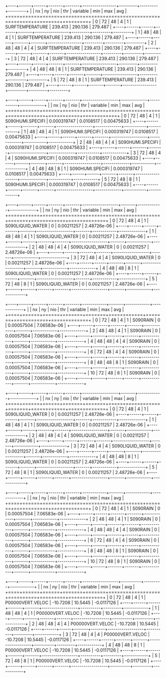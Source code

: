+----+------+------+-------+-------+-----------------+---------+---------+---------+
|    |   nx |   ny |   nio |   thr | variable        |     min |     max |     avg |
+====+======+======+=======+=======+=================+=========+=========+=========+
|  0 |   72 |   48 |     4 |     1 | SURFTEMPERATURE | 239.413 | 290.136 | 279.487 |
+----+------+------+-------+-------+-----------------+---------+---------+---------+
|  1 |   48 |   48 |     4 |     1 | SURFTEMPERATURE | 239.413 | 290.136 | 279.487 |
+----+------+------+-------+-------+-----------------+---------+---------+---------+
|  2 |   48 |   48 |     4 |     4 | SURFTEMPERATURE | 239.413 | 290.136 | 279.487 |
+----+------+------+-------+-------+-----------------+---------+---------+---------+
|  3 |   72 |   48 |     4 |     4 | SURFTEMPERATURE | 239.413 | 290.136 | 279.487 |
+----+------+------+-------+-------+-----------------+---------+---------+---------+
|  4 |   48 |   48 |     8 |     1 | SURFTEMPERATURE | 239.413 | 290.136 | 279.487 |
+----+------+------+-------+-------+-----------------+---------+---------+---------+
|  5 |   72 |   48 |     8 |     1 | SURFTEMPERATURE | 239.413 | 290.136 | 279.487 |
+----+------+------+-------+-------+-----------------+---------+---------+---------+

+----+------+------+-------+-------+------------------+-------------+-----------+------------+
|    |   nx |   ny |   nio |   thr | variable         |         min |       max |        avg |
+====+======+======+=======+=======+==================+=============+===========+============+
|  0 |   72 |   48 |     4 |     1 | S090HUMI.SPECIFI | 0.000319747 | 0.0108517 | 0.00475633 |
+----+------+------+-------+-------+------------------+-------------+-----------+------------+
|  1 |   48 |   48 |     4 |     1 | S090HUMI.SPECIFI | 0.000319747 | 0.0108517 | 0.00475633 |
+----+------+------+-------+-------+------------------+-------------+-----------+------------+
|  2 |   48 |   48 |     4 |     4 | S090HUMI.SPECIFI | 0.000319747 | 0.0108517 | 0.00475633 |
+----+------+------+-------+-------+------------------+-------------+-----------+------------+
|  3 |   72 |   48 |     4 |     4 | S090HUMI.SPECIFI | 0.000319747 | 0.0108517 | 0.00475633 |
+----+------+------+-------+-------+------------------+-------------+-----------+------------+
|  4 |   48 |   48 |     8 |     1 | S090HUMI.SPECIFI | 0.000319747 | 0.0108517 | 0.00475633 |
+----+------+------+-------+-------+------------------+-------------+-----------+------------+
|  5 |   72 |   48 |     8 |     1 | S090HUMI.SPECIFI | 0.000319747 | 0.0108517 | 0.00475633 |
+----+------+------+-------+-------+------------------+-------------+-----------+------------+

+----+------+------+-------+-------+------------------+-------+------------+-------------+
|    |   nx |   ny |   nio |   thr | variable         |   min |        max |         avg |
+====+======+======+=======+=======+==================+=======+============+=============+
|  0 |   72 |   48 |     4 |     1 | S090LIQUID_WATER |     0 | 0.00211257 | 2.48726e-06 |
+----+------+------+-------+-------+------------------+-------+------------+-------------+
|  1 |   48 |   48 |     4 |     1 | S090LIQUID_WATER |     0 | 0.00211257 | 2.48726e-06 |
+----+------+------+-------+-------+------------------+-------+------------+-------------+
|  2 |   48 |   48 |     4 |     4 | S090LIQUID_WATER |     0 | 0.00211257 | 2.48726e-06 |
+----+------+------+-------+-------+------------------+-------+------------+-------------+
|  3 |   72 |   48 |     4 |     4 | S090LIQUID_WATER |     0 | 0.00211257 | 2.48726e-06 |
+----+------+------+-------+-------+------------------+-------+------------+-------------+
|  4 |   48 |   48 |     8 |     1 | S090LIQUID_WATER |     0 | 0.00211257 | 2.48726e-06 |
+----+------+------+-------+-------+------------------+-------+------------+-------------+
|  5 |   72 |   48 |     8 |     1 | S090LIQUID_WATER |     0 | 0.00211257 | 2.48726e-06 |
+----+------+------+-------+-------+------------------+-------+------------+-------------+

+----+------+------+-------+-------+------------+-------+------------+-------------+
|    |   nx |   ny |   nio |   thr | variable   |   min |        max |         avg |
+====+======+======+=======+=======+============+=======+============+=============+
|  0 |   72 |   48 |     4 |     1 | S090RAIN   |     0 | 0.00057504 | 7.06583e-06 |
+----+------+------+-------+-------+------------+-------+------------+-------------+
|  2 |   48 |   48 |     4 |     1 | S090RAIN   |     0 | 0.00057504 | 7.06583e-06 |
+----+------+------+-------+-------+------------+-------+------------+-------------+
|  4 |   48 |   48 |     4 |     4 | S090RAIN   |     0 | 0.00057504 | 7.06583e-06 |
+----+------+------+-------+-------+------------+-------+------------+-------------+
|  6 |   72 |   48 |     4 |     4 | S090RAIN   |     0 | 0.00057504 | 7.06583e-06 |
+----+------+------+-------+-------+------------+-------+------------+-------------+
|  8 |   48 |   48 |     8 |     1 | S090RAIN   |     0 | 0.00057504 | 7.06583e-06 |
+----+------+------+-------+-------+------------+-------+------------+-------------+
| 10 |   72 |   48 |     8 |     1 | S090RAIN   |     0 | 0.00057504 | 7.06583e-06 |
+----+------+------+-------+-------+------------+-------+------------+-------------+

+----+------+------+-------+-------+------------------+-------+------------+-------------+
|    |   nx |   ny |   nio |   thr | variable         |   min |        max |         avg |
+====+======+======+=======+=======+==================+=======+============+=============+
|  0 |   72 |   48 |     4 |     1 | S090LIQUID_WATER |     0 | 0.00211257 | 2.48726e-06 |
+----+------+------+-------+-------+------------------+-------+------------+-------------+
|  1 |   48 |   48 |     4 |     1 | S090LIQUID_WATER |     0 | 0.00211257 | 2.48726e-06 |
+----+------+------+-------+-------+------------------+-------+------------+-------------+
|  2 |   48 |   48 |     4 |     4 | S090LIQUID_WATER |     0 | 0.00211257 | 2.48726e-06 |
+----+------+------+-------+-------+------------------+-------+------------+-------------+
|  3 |   72 |   48 |     4 |     4 | S090LIQUID_WATER |     0 | 0.00211257 | 2.48726e-06 |
+----+------+------+-------+-------+------------------+-------+------------+-------------+
|  4 |   48 |   48 |     8 |     1 | S090LIQUID_WATER |     0 | 0.00211257 | 2.48726e-06 |
+----+------+------+-------+-------+------------------+-------+------------+-------------+
|  5 |   72 |   48 |     8 |     1 | S090LIQUID_WATER |     0 | 0.00211257 | 2.48726e-06 |
+----+------+------+-------+-------+------------------+-------+------------+-------------+

+----+------+------+-------+-------+------------+-------+------------+-------------+
|    |   nx |   ny |   nio |   thr | variable   |   min |        max |         avg |
+====+======+======+=======+=======+============+=======+============+=============+
|  0 |   72 |   48 |     4 |     1 | S090RAIN   |     0 | 0.00057504 | 7.06583e-06 |
+----+------+------+-------+-------+------------+-------+------------+-------------+
|  2 |   48 |   48 |     4 |     1 | S090RAIN   |     0 | 0.00057504 | 7.06583e-06 |
+----+------+------+-------+-------+------------+-------+------------+-------------+
|  4 |   48 |   48 |     4 |     4 | S090RAIN   |     0 | 0.00057504 | 7.06583e-06 |
+----+------+------+-------+-------+------------+-------+------------+-------------+
|  6 |   72 |   48 |     4 |     4 | S090RAIN   |     0 | 0.00057504 | 7.06583e-06 |
+----+------+------+-------+-------+------------+-------+------------+-------------+
|  8 |   48 |   48 |     8 |     1 | S090RAIN   |     0 | 0.00057504 | 7.06583e-06 |
+----+------+------+-------+-------+------------+-------+------------+-------------+
| 10 |   72 |   48 |     8 |     1 | S090RAIN   |     0 | 0.00057504 | 7.06583e-06 |
+----+------+------+-------+-------+------------+-------+------------+-------------+

+----+------+------+-------+-------+------------------+----------+---------+------------+
|    |   nx |   ny |   nio |   thr | variable         |      min |     max |        avg |
+====+======+======+=======+=======+==================+==========+=========+============+
|  0 |   72 |   48 |     4 |     1 | P00000VERT.VELOC | -10.7208 | 10.5445 | -0.0117126 |
+----+------+------+-------+-------+------------------+----------+---------+------------+
|  1 |   48 |   48 |     4 |     1 | P00000VERT.VELOC | -10.7208 | 10.5445 | -0.0117126 |
+----+------+------+-------+-------+------------------+----------+---------+------------+
|  2 |   48 |   48 |     4 |     4 | P00000VERT.VELOC | -10.7208 | 10.5445 | -0.0117126 |
+----+------+------+-------+-------+------------------+----------+---------+------------+
|  3 |   72 |   48 |     4 |     4 | P00000VERT.VELOC | -10.7208 | 10.5445 | -0.0117126 |
+----+------+------+-------+-------+------------------+----------+---------+------------+
|  4 |   48 |   48 |     8 |     1 | P00000VERT.VELOC | -10.7208 | 10.5445 | -0.0117126 |
+----+------+------+-------+-------+------------------+----------+---------+------------+
|  5 |   72 |   48 |     8 |     1 | P00000VERT.VELOC | -10.7208 | 10.5445 | -0.0117126 |
+----+------+------+-------+-------+------------------+----------+---------+------------+
